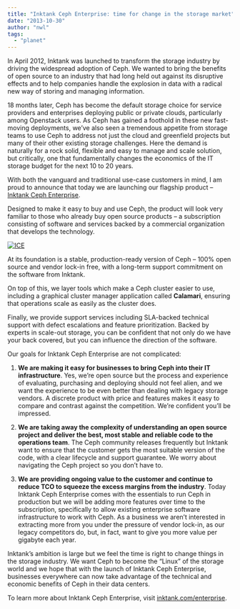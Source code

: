 ```yaml
---
title: "Inktank Ceph Enterprise: time for change in the storage market"
date: "2013-10-30"
author: "nwl"
tags: 
  - "planet"
---
```


In April 2012, Inktank was launched to transform the storage industry by driving the widespread adoption of Ceph. We wanted to bring the benefits of open source to an industry that had long held out against its disruptive effects and to help companies handle the explosion in data with a radical new way of storing and managing information.

18 months later, Ceph has become the default storage choice for service providers and enterprises deploying public or private clouds, particularly among Openstack users. As Ceph has gained a foothold in these new fast-moving deployments, we’ve also seen a tremendous appetite from storage teams to use Ceph to address not just the cloud and greenfield projects but many of their other existing storage challenges. Here the demand is naturally for a rock solid, flexible and easy to manage and scale solution, but critically, one that fundamentally changes the economics of the IT storage budget for the next 10 to 20 years.

With both the vanguard and traditional use-case customers in mind, I am proud to announce that today we are launching our flagship product – [Inktank Ceph Enterprise](http://inktank.com/enterprise).

Designed to make it easy to buy and use Ceph, the product will look very familiar to those who already buy open source products – a subscription consisting of software and services backed by a commercial organization that develops the technology.

[![ICE](images/ICE-500px.png)](http://www.inktank.com/wp-content/uploads/2013/10/ICE-500px.png "Inktank Ceph Enterprise: time for change in the storage market")

At its foundation is a stable, production-ready version of Ceph – 100% open source and vendor lock-in free, with a long-term support commitment on the software from Inktank.

On top of this, we layer tools which make a Ceph cluster easier to use, including a graphical cluster manager application called **Calamari**, ensuring that operations scale as easily as the cluster does.

Finally, we provide support services including SLA-backed technical support with defect escalations and feature prioritization. Backed by experts in scale-out storage, you can be confident that not only do we have your back covered, but you can influence the direction of the software.

Our goals for Inktank Ceph Enterprise are not complicated:

1. **We are making it easy for businesses to bring Ceph into their IT infrastructure**. Yes, we’re open source but the process and experience of evaluating, purchasing and deploying should not feel alien, and we want the experience to be even better than dealing with legacy storage vendors. A discrete product with price and features makes it easy to compare and contrast against the competition. We’re confident you’ll be impressed.

3. **We are taking away the complexity of understanding an open source project and deliver the best, most stable and reliable code to the operations team**. The Ceph community releases frequently but Inktank want to ensure that the customer gets the most suitable version of the code, with a clear lifecycle and support guarantee. We worry about navigating the Ceph project so you don’t have to.

5. **We are providing ongoing value to the customer and continue to reduce TCO to squeeze the excess margins from the industry**. Today Inktank Ceph Enterprise comes with the essentials to run Ceph in production but we will be adding more features over time to the subscription, specifically to allow existing enterprise software infrastructure to work with Ceph. As a business we aren’t interested in extracting more from you under the pressure of vendor lock-in, as our legacy competitors do, but, in fact, want to give you more value per gigabyte each year.

Inktank’s ambition is large but we feel the time is right to change things in the storage industry. We want Ceph to become the “Linux” of the storage world and we hope that with the launch of Inktank Ceph Enterprise, businesses everywhere can now take advantage of the technical and economic benefits of Ceph in their data centers.

To learn more about Inktank Ceph Enterprise, visit [inktank.com/enterprise](http://inktank.com/enterprise).

